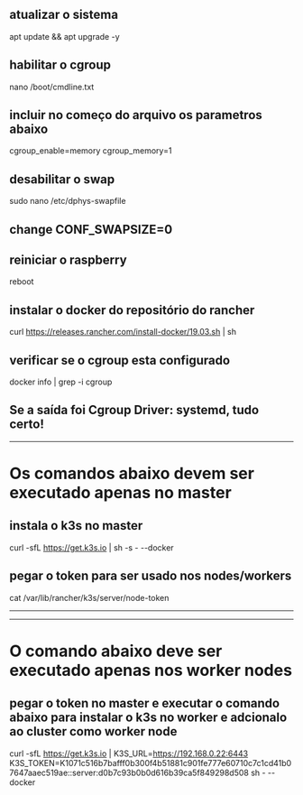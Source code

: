 
## atualizar o sistema
apt update && apt upgrade -y

## habilitar o cgroup
nano /boot/cmdline.txt

## incluir no começo do arquivo os parametros abaixo
cgroup_enable=memory cgroup_memory=1

## desabilitar o swap
sudo nano /etc/dphys-swapfile
## change CONF_SWAPSIZE=0
 
## reiniciar o raspberry
reboot

## instalar o docker do repositório do rancher
curl https://releases.rancher.com/install-docker/19.03.sh | sh

## verificar se o cgroup esta configurado
docker info | grep -i cgroup
## Se a saída foi Cgroup Driver: systemd, tudo certo!


---------------------------------------------------------------
# Os comandos abaixo devem ser executado apenas no master     

## instala o k3s no master
curl -sfL https://get.k3s.io | sh -s - --docker 

## pegar o token para ser usado nos nodes/workers
cat /var/lib/rancher/k3s/server/node-token

---------------------------------------------------------------

---------------------------------------------------------------
# O comando abaixo deve ser executado apenas nos worker nodes

## pegar o token no master e executar o comando abaixo para instalar o k3s no worker e adcionalo ao cluster como worker node
curl -sfL https://get.k3s.io | K3S_URL=https://192.168.0.22:6443 K3S_TOKEN=K1071c516b7bafff0b300f4b51881c901fe777e60710c7c1cd41b07647aaec519ae::server:d0b7c93b0b0d616b39ca5f849298d508 sh - --docker



